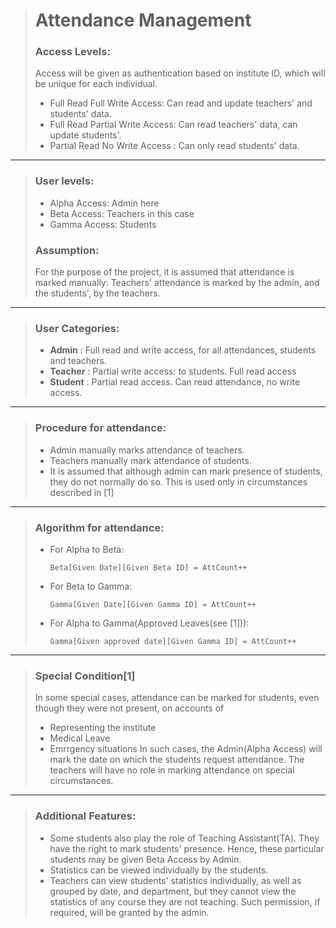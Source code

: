 > # Attendance Management
> ### Access Levels: 
> Access will be given as authentication based on institute ID, which will be unique for each individual.
> * Full Read Full Write Access: Can read and update teachers' and students' data.
> * Full Read Partial Write Access: Can read teachers' data, can update students'.
> * Partial Read No Write Access : Can only read students' data.
****
> ### User levels: 
> * Alpha Access: Admin here
> * Beta Access: Teachers in this case
> * Gamma Access: Students
> ### Assumption: 
> For the purpose of the project, it is assumed that attendance is marked manually: Teachers' attendance is marked by the admin,
> and the students', by the teachers.
****
> ### User Categories: 
> * **Admin** : Full read and write access, for all attendances, students and teachers.
> * **Teacher** : Partial write access: to students. Full read access
> * **Student** : Partial read access. Can read attendance, no write access.
**** 
> ### Procedure for attendance:
> * Admin manually marks attendance of teachers.
> * Teachers manually mark attendance of students.
> * It is assumed that although admin can mark presence of students, they do not normally do so. This is used only in circumstances described in [1]
****
> ### Algorithm for attendance: 
> * For Alpha to Beta: 
>    ```
>    Beta[Given Date][Given Beta ID] = AttCount++
>    ```
> * For Beta to Gamma:
>    ```
>    Gamma[Given Date][Given Gamma ID] = AttCount++
>    ```
> * For Alpha to Gamma(Approved Leaves(see [1])):
>    ```
>    Gamma[Given approved date][Given Gamma ID] = AttCount++
>    ```
****
> ### Special Condition[1]
> In some special cases, attendance can be marked for students, even though they were not present, on accounts of
> * Representing the institute
> * Medical Leave
> * Emrrgency situations
> In such cases, the Admin(Alpha Access) will mark the date on which the students request attendance. The teachers will have no role in marking attendance on special circumstances.
****
> ### Additional Features: 
> * Some students also play the role of Teaching Assistant(TA). They have the right to mark students' presence. Hence, these particular students may be given Beta Access by Admin.
> * Statistics can be viewed individually by the students.
> * Teachers can view students' statistics individually, as well as grouped by date, and department, but they cannot view the statistics of any course they are not teaching. 
> Such permission, if required, will be granted by the admin.
